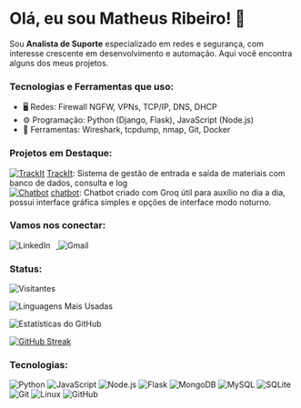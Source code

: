 # Olá, eu sou **Matheus Ribeiro**! 👋



Sou **Analista de Suporte** especializado em redes e segurança, com interesse crescente em desenvolvimento e automação. Aqui você encontra alguns dos meus projetos.

### Tecnologias e Ferramentas que uso:
- 🖥️ Redes: Firewall NGFW, VPNs, TCP/IP, DNS, DHCP
- ⚙️ Programação: Python (Django, Flask), JavaScript (Node.js)
- 🔧 Ferramentas: Wireshark, tcpdump, nmap, Git, Docker

### Projetos em Destaque:
[![TrackIt](https://img.icons8.com/color/48/000000/task-list.png)](https://github.com/MatheusRibeiro0999/TrackIt) [TrackIt](https://github.com/MatheusRibeiro0999/TrackIt): Sistema de gestão de entrada e saída de materiais com banco de dados, consulta e log  
[![Chatbot](https://img.icons8.com/color/48/000000/chatbot.png)](https://github.com/MatheusRibeiro0999/chatbot) [chatbot](https://github.com/MatheusRibeiro0999/chatbot): Chatbot criado com Groq útil para auxílio no dia a dia, possui interface gráfica simples e opções de interface modo noturno.

### Vamos nos conectar:
<a href="https://linkedin.com/in/allyson-matheus-ribeiro-18993b14b/">
    <img src="https://img.icons8.com/color/48/000000/linkedin.png" alt="LinkedIn" style="display:inline-block; margin-right: 10px;"/>
</a>
<a href="mailto:ribeiro.amrs@gmail.com">
    <img src="https://img.icons8.com/color/48/000000/gmail-new.png" alt="Gmail" style="display:inline-block;"/>
</a>




### Status:
![Visitantes](https://komarev.com/ghpvc/?username=MatheusRibeiro0999&color=blue&style=flat-square)

![Linguagens Mais Usadas](https://github-readme-stats.vercel.app/api/top-langs/?username=MatheusRibeiro0999&layout=compact&theme=radical)

![Estatísticas do GitHub](https://github-readme-stats.vercel.app/api?username=MatheusRibeiro0999&show_icons=true&theme=radical)

[![GitHub Streak](https://github-readme-streak-stats.herokuapp.com/?user=MatheusRibeiro0999&theme=radical)](https://git.io/streak-stats)


### Tecnologias:
![Python](https://img.icons8.com/color/48/000000/python--v1.png)
![JavaScript](https://img.icons8.com/color/48/000000/javascript--v1.png)
![Node.js](https://img.icons8.com/color/48/000000/nodejs.png)
![Flask](https://img.icons8.com/ios/50/000000/flask.png)
![MongoDB](https://img.icons8.com/color/48/000000/mongodb.png)
![MySQL](https://img.icons8.com/color/48/000000/mysql-logo.png)
![SQLite](https://img.icons8.com/color/48/000000/sqlite.png)
![Git](https://img.icons8.com/color/48/000000/git.png)
![Linux](https://img.icons8.com/color/48/000000/linux.png)
![GitHub](https://img.icons8.com/color/48/000000/github.png)


